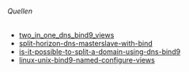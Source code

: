 ###### Quellen
* [two_in_one_dns_bind9_views](https://www.howtoforge.com/two_in_one_dns_bind9_views)
* [split-horizon-dns-masterslave-with-bind](http://jensd.be/160/linux/split-horizon-dns-masterslave-with-bind)
* [is-it-possible-to-split-a-domain-using-dns-bind9](https://serverfault.com/questions/730919/is-it-possible-to-split-a-domain-using-dns-bind9)
* [linux-unix-bind9-named-configure-views](https://www.cyberciti.biz/faq/linux-unix-bind9-named-configure-views/)